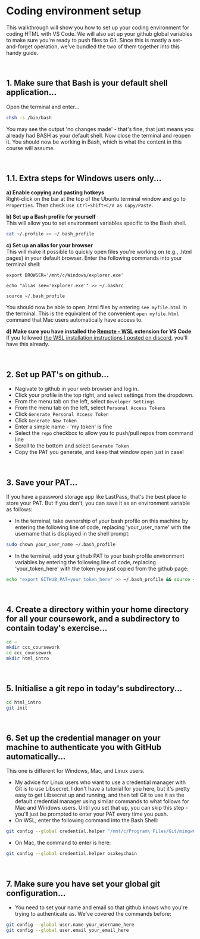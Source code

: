 # Coding environment setup
  This walkthrough will show you how to set up your coding environment for coding HTML with VS Code. We will also set up your github global variables to make sure you're ready to push files to Git. Since this is mostly a set-and-forget operation, we've bundled the two of them together into this handy guide.

<br>

## 1. Make sure that Bash is your default shell application...
  Open the terminal and enter...
  ```Bash
  chsh -s /bin/bash
  ```
  You may see the output 'no changes made' - that's fine, that just means you already had BASH as your default shell. Now close the terminal and reopen it. You should now be working in Bash, which is what the content in this course will assume.

<br>

## 1.1. Extra steps for Windows users only...
  **a) Enable copying and pasting hotkeys**
  <br>
  Right-click on the bar at the top of the Ubuntu terminal window and go to ```Properties```. Then check ```Use Ctrl+Shift+C/V as Copy/Paste```.

  **b) Set up a Bash profile for yourself**
  <br>
  This will allow you to set environment variables specific to the Bash shell.
  ```Bash
  cat ~/.profile >> ~/.bash_profile
  ```

  **c) Set up an alias for your browser** 
  <br>
  This will make it possible to quickly open files you're working on (e.g., .html pages) in your default browser. Enter the following commands into your terminal shell:
  ```
  export BROWSER='/mnt/c/Windows/explorer.exe'
  ```
  ```
  echo "alias see='explorer.exe'" >> ~/.bashrc
  ```
  ```
  source ~/.bash_profile
  ``` 
  You should now be able to open .html files by entering ```see myfile.html``` in the terminal. This is the equivalent of the convenient ```open myfile.html``` command that Mac users automatically have access to.

  **d) Make sure you have installed the [Remote - WSL](https://marketplace.visualstudio.com/items?itemName=ms-vscode-remote.remote-wsl) extension for VS Code**
  <br>
  If you followed [the WSL installation instructions I posted on discord](https://oliver-coderacademy.github.io/wsl_setup.html), you'll have this already.

<br>


## 2. Set up PAT's on github...
  * Nagivate to github in your web browser and log in.
  * Click your profile in the top right, and select settings from the dropdown.
  * From the menu tab on the left, select ```Developer Settings```
  * From the menu tab on the left, select ```Personal Access Tokens```
  * Click ```Generate Personal Access Token```
  * Click ```Generate New Token```
  * Enter a simple name - 'my token' is fine
  * Select the ```repo``` checkbox to allow you to push/pull repos from command line
  * Scroll to the bottom and select ```Generate Token```
  * Copy the PAT you generate, and keep that window open just in case! 

<br>

## 3. Save your PAT...
  If you have a password storage app like LastPass, that's the best place to store your PAT. But if you don't, you can save it as an environment variable as follows:
  * In the terminal, take ownership of your bash profile on this machine by entering the following line of code, replacing 'your_user_name' with the username that is displayed in the shell prompt:
  
  ```Bash
  sudo chown your_user_name ~/.bash_profile
  ```

  * In the terminal, add your github PAT to your bash profile environment variables by entering the following line of code, replacing 'your_token_here' with the token you just copied from the github page:
  
  ```Bash
  echo "export GITHUB_PAT=your_token_here" >> ~/.bash_profile && source ~/.bash_profile

  ```

<br>

## 4. Create a directory within your home directory for all your coursework, and a subdirectory to contain today's exercise...
  ```Bash
  cd ~
  mkdir ccc_coursework
  cd ccc_coursework
  mkdir html_intro
  ```

<br>

## 5. Initialise a git repo in today's subdirectory...
  ```Bash
  cd html_intro
  git init
  ```

<br>

## 6. Set up the credential manager on your machine to authenticate you with GitHub automatically... 
  This one is different for Windows, Mac, and Linux users. 
  
  * My advice for Linux users who want to use a credential manager with Git is to use Libsecret. I don't have a tutorial for you here, but it's pretty easy to get Libsecret up and running, and then tell Git to use it as the default credential manager using similar commands to what follows for Mac and Windows users. Until you set that up, you can skip this step - you'll just be prompted to enter your PAT every time you push.
  * On WSL, enter the following command into the Bash Shell:
  ```Bash 
  git config --global credential.helper "/mnt/c/Program\ Files/Git/mingw64/libexec/git-core/git-credential-manager.exe"
  ```
  * On Mac, the command to enter is here:
  ```Bash
  git config --global credential.helper osxkeychain
  ```

<br>

## 7. Make sure you have set your global git configuration...
  * You need to set your name and email so that github knows who you're trying to authenticate as.  We've covered the commands before:
  ```Bash
  git config --global user.name your_username_here
  git config --global user.email your_email_here
  ```


  
